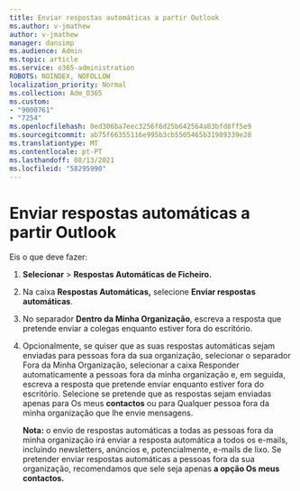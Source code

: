 ```yaml
---
title: Enviar respostas automáticas a partir Outlook
ms.author: v-jmathew
author: v-jmathew
manager: dansimp
ms.audience: Admin
ms.topic: article
ms.service: o365-administration
ROBOTS: NOINDEX, NOFOLLOW
localization_priority: Normal
ms.collection: Adm_O365
ms.custom:
- "9000761"
- "7254"
ms.openlocfilehash: 0ed306ba7eec3256f6d25b642564a83bfd8ff5e9
ms.sourcegitcommit: ab75f66355116e995b3cb5505465b31989339e28
ms.translationtype: MT
ms.contentlocale: pt-PT
ms.lasthandoff: 08/13/2021
ms.locfileid: "58295990"
---
```

# <a name="send-automatic-replies-from-outlook"></a>Enviar respostas automáticas a partir Outlook

Eis o que deve fazer:

1. **Selecionar**  >  **Respostas Automáticas de Ficheiro.**
2. Na caixa **Respostas Automáticas,** selecione **Enviar respostas automáticas**.
3. No separador **Dentro da Minha Organização**, escreva a resposta que pretende enviar a colegas enquanto estiver fora do escritório.
4. Opcionalmente, se quiser que as suas respostas automáticas sejam enviadas  para pessoas fora  da sua organização, selecionar o separador Fora da Minha Organização, selecionar a caixa Responder automaticamente a pessoas fora da minha organização e, em seguida, escreva a resposta que pretende enviar enquanto estiver fora do escritório. Selecione se pretende que as respostas sejam  enviadas apenas para Os meus **contactos** ou para Qualquer pessoa fora da minha organização que lhe envie mensagens.

    **Nota:** o envio de  respostas automáticas a todas as pessoas fora da minha organização irá enviar a resposta automática a todos os e-mails, incluindo newsletters, anúncios e, potencialmente, e-mails de lixo. Se pretender enviar respostas automáticas a pessoas fora da sua organização, recomendamos que sele seja apenas **a opção Os meus contactos.**
